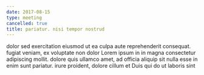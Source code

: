 ```yaml
---
date: 2017-08-15
type: meeting
cancelled: true
title: pariatur. nisi tempor nostrud
---
```

dolor sed exercitation eiusmod ut ea culpa aute reprehenderit consequat. fugiat veniam, ex voluptate non dolor Lorem ipsum in in magna consectetur adipiscing mollit. dolore quis ullamco amet, ad officia aliquip sit nulla esse in enim sunt pariatur. irure proident, dolore cillum et Duis qui do ut laboris sint